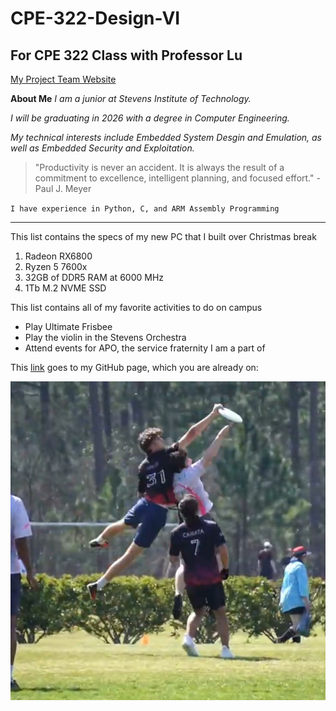 # CPE-322-Design-VI
 ## **For CPE 322 Class with Professor Lu**

[My Project Team Website](https://sites.google.com/stevens.edu/cpe-322-project-team-site)


**About Me**
*I am a junior at Stevens Institute of Technology.* 

*I will be graduating in 2026 with a degree in Computer Engineering.*

*My technical interests include Embedded System Desgin and Emulation, as well as Embedded Security and Exploitation.*


> "Productivity is never an accident. It is always the result of a commitment to excellence, intelligent planning, and focused effort." - Paul J. Meyer

`I have experience in Python, C, and ARM Assembly Programming`

---

This list contains the specs of my new PC that I built over Christmas break
1. Radeon RX6800
2. Ryzen 5 7600x
3. 32GB of DDR5 RAM at 6000 MHz
4. 1Tb M.2 NVME SSD

This list contains all of my favorite activities to do on campus
- Play Ultimate Frisbee
- Play the violin in the Stevens Orchestra
- Attend events for APO, the service fraternity I am a part of

This [link](https://github.com/WHines-stevens/CPE-322-Design-VI) goes to my GitHub page, which you are already on: 

![This image is me playing frisbee.](frisbeeimage.jpg)
